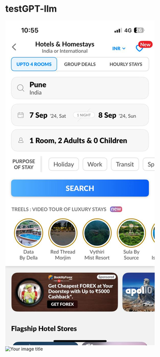 # testGPT-llm
![image alt](https://github.com/hpk22/testGPT-llm/blob/7d577888edd92a667c1f2416475c526c11cd7a09/screenshots/ss01.jpg)
<img src="https://github.com/your_image.png" alt="Your image title" width="250"/>


